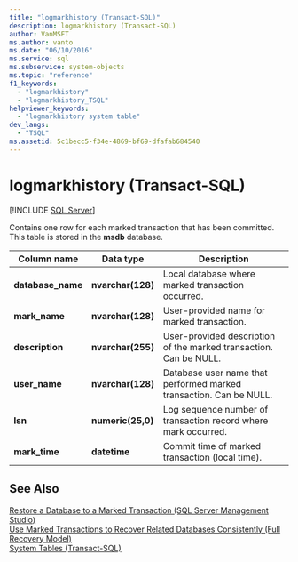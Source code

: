 ```yaml
---
title: "logmarkhistory (Transact-SQL)"
description: logmarkhistory (Transact-SQL)
author: VanMSFT
ms.author: vanto
ms.date: "06/10/2016"
ms.service: sql
ms.subservice: system-objects
ms.topic: "reference"
f1_keywords:
  - "logmarkhistory"
  - "logmarkhistory_TSQL"
helpviewer_keywords:
  - "logmarkhistory system table"
dev_langs:
  - "TSQL"
ms.assetid: 5c1becc5-f34e-4869-bf69-dfafab684540
---
```

# logmarkhistory (Transact-SQL)
[!INCLUDE [SQL Server](../../includes/applies-to-version/sqlserver.md)]

  Contains one row for each marked transaction that has been committed. This table is stored in the **msdb** database.  
  

|Column name|Data type|Description|  
|-----------------|---------------|-----------------|  
|**database_name**|**nvarchar(128)**|Local database where marked transaction occurred.|  
|**mark_name**|**nvarchar(128)**|User-provided name for marked transaction.|  
|**description**|**nvarchar(255)**|User-provided description of the marked transaction. Can be NULL.|  
|**user_name**|**nvarchar(128)**|Database user name that performed marked transaction. Can be NULL.|  
|**lsn**|**numeric(25,0)**|Log sequence number of transaction record where mark occurred.|  
|**mark_time**|**datetime**|Commit time of marked transaction (local time).|  
  
## See Also  
 [Restore a Database to a Marked Transaction &#40;SQL Server Management Studio&#41;](../../relational-databases/backup-restore/restore-a-database-to-a-marked-transaction-sql-server-management-studio.md)   
 [Use Marked Transactions to Recover Related Databases Consistently &#40;Full Recovery Model&#41;](../../relational-databases/backup-restore/use-marked-transactions-to-recover-related-databases-consistently.md)   
 [System Tables &#40;Transact-SQL&#41;](../../relational-databases/system-tables/system-tables-transact-sql.md)  
  
  
